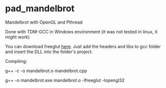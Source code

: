# pad_mandelbrot
Mandelbrot with OpenGL and Pthread

Done with TDM-GCC in Windows environment (it was not tested in linux, it might work)

You can download freeglut [here](http://www.transmissionzero.co.uk/computing/using-glut-with-mingw/). Just add the headers and libs to gcc folder and insert the DLL into the folder's project.

Compiling:

g++ -c -o mandelbrot.o mandelbrot.cpp

g++ -o mandelbrot.exe mandelbrot.o -lfreeglut -lopengl32


